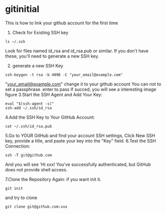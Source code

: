 # gitinitial
This is how to link your github account for the first time

1. Check for Existing SSH key
```
ls ~/.ssh
```
Look for files named id_rsa and id_rsa.pub or similar. 
If you don't have these, you'll need to generate a new SSH key.

2. generate a new SSH Key

```
ssh-keygen -t rsa -b 4096 -C "your_email@example.com"
```
   
"your_email@example.com" change it to your github account 
You can not to set a passphrase. enter to pass
If succed, you will see a interesting image figure
3.Start the SSH Agent and Add Your Key:
```
eval "$(ssh-agent -s)"
ssh-add ~/.ssh/id_rsa
```

4.Add the SSH Key to Your GitHub Account:
```
cat ~/.ssh/id_rsa.pub
```
5.Go to YOUR GitHub and find your account SSH settings, Click New SSH key, provide a title, and paste your key into the "Key" field.
6.Test the SSH Connection:
```
ssh -T git@github.com
```
And you will see 'Hi xxx! You've successfully authenticated, but GitHub does not provide shell access.

7.Clone the Repository Again:
if you want init it.
```
git init
```
and try to clone
```
git clone git@github.com:xxx
```


